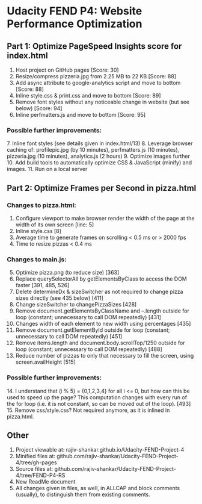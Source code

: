 <h1>Udacity FEND P4: Website Performance Optimization</h1>

<h2>Part 1: Optimize PageSpeed Insights score for index.html</h2>

1.	Host project on GitHub pages [Score: 30]
2.	Resize/compress pizzeria.jpg from 2.25 MB to 22 KB [Score: 88]
3.	Add async attribute to google-analytics script and move to bottom [Score: 88]
4.	Inline style.css & print.css and move to bottom [Score: 89]
5.	Remove font styles without any noticeable change in website (but see below) [Score: 94]
6.	Inline perfmatters.js and move to bottom [Score: 95]

<h3>Possible further improvements:</h3>
7.	Inline font styles (see details given in index.html/13)
8.	Leverage browser caching of: profilepic.jpg (by 10 minutes), perfmatters.js (10 minutes), pizzeria.jpg (10 minutes), analytics.js (2 hours)
9.	Optimize images further
10.	Add build tools to automatically optimize CSS & JavaScript (minify) and images.
11.	Run on a local server

<h2>Part 2: Optimize Frames per Second in pizza.html</h2>

<h3>Changes to pizza.html:</h3>

1.	Configure viewport to make browser render the width of the page at the width of its own screen  [line: 5]
2.	Inline style.css  [8]
3.	Average time to generate frames on scrolling < 0.5 ms or > 2000 fps
4.	Time to resize pizzas < 0.4 ms

<h3>Changes to main.js:</h3>

5.	Optimize pizza.png (to reduce size)  [363]
6.	Replace querySelectorAll by getElementsByClass to access the DOM faster  [391, 485, 526]
7.	Delete determineDx & sizeSwitcher as not required to change pizza sizes directly (see 435 below)  [411]
8.	Change sizeSwitcher to changePizzaSizes  [428]
9.	Remove document.getElementsByClassName and –.length outside for loop (constant; unnecessary to call DOM repeatedly)  [431]
10.	Changes width of each element to new width using percentages  [435]
11.	Remove document.getElementById outside for loop (constant; unnecessary to call DOM repeatedly)  [451]
12.	Remove items.length and document.body.scrollTop/1250 outside for loop (constant; unnecessary to call DOM repeatedly)  [488]
13.	Reduce number of pizzas to only that necessary to fill the screen, using screen.availHeight  [515]

<h3>Possible further improvements:</h3>
14.	I understand that (i % 5) = {0,1,2,3,4} for all i <= 0, but how can this be used to speed up the page?  This computation changes with every run of the for loop (i.e. it is not constant, so can be moved out of the loop).  [493]
15.	Remove css/style.css?  Not required anymore, as it is inlined in pizza.html.

<h2>Other</h2>

1.	Project viewable at:  rajiv-shankar.github.io/Udacity-FEND-Project-4
2.	Minified files at:  github.com/rajiv-shankar/Udacity-FEND-Project-4/tree/gh-pages
3.	Source files at:  github.com/rajiv-shankar/Udacity-FEND-Project-4/tree/FEND-P4-RS
4.	New ReadMe document
5.	All changes given in files, as well, in ALLCAP and block comments (usually), to distinguish them from existing comments.


